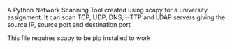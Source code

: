 A Python Network Scanning Tool created using scapy for a university assignment. It can scan TCP, UDP, DNS, HTTP and LDAP servers giving the source IP, source port and destination port

This file requires scapy to be pip installed to work
